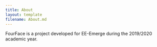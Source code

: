 ```yaml
---
title: About
layout: template
filename: About.md
--- 
```



FourFace is a project developed for EE-Emerge during the 2019/2020 academic year.